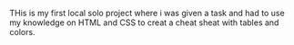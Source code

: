 THis is my first local solo project where i was given a task and had to use my knowledge on HTML and CSS to creat a cheat sheat with tables and colors.
